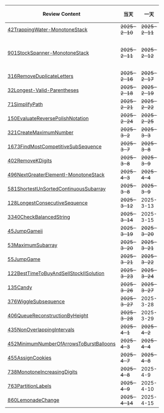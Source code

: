 | **Review Content**                                                                            | **当天**        | **一天**        | **三天**                   | **7天**        | **15天**       | **一个月以后**     |
|-----------------------------------------------------------------------------------------------|---------------|---------------|--------------------------|---------------|---------------|---------------|
| [42TrappingWater-MonotoneStack](Stack/42TrappingRainWater-MonotoneStack.php)                  | ~~2025-2-10~~ | ~~2025-2-11~~ | ~~2025-2-13~~            | ~~2025-2-17~~ | ~~2025-2-25~~ | 2025-3-11     |
| [901StockSpanner-MonotoneStack](Stack/901StockSpanner-MonotoneStack.php)                      | ~~2025-2-11~~ | ~~2025-2-12~~ | ~~2025-2-14(2-16&2-17)~~ | ~~2025-2-18~~ | ~~2025-2-26~~ | ~~2025-3-12~~ |
| [316RemoveDuplicateLetters](Stack/316RemoveDuplicateLetters.php)                              | ~~2025-2-16~~ | ~~2025-2-17~~ | ~~2025-2-19~~            | ~~2025-2-23~~ | ~~2025-3-3~~  | ~~2025-3-18~~ |
| [32Longest-Valid-Parentheses](Stack/32LongestValidParentheses.php)                            | ~~2025-2-18~~ | ~~2025-2-19~~ | ~~2025-2-21~~            | ~~2025-2-25~~ | ~~2025-3-5~~  | 2025-3-20     |
| [71SimplifyPath](Stack/71SimplifyPath.php)                                                    | ~~2025-2-21~~ | ~~2025-2-22~~ | ~~2025-2-24~~            | ~~2025-2-28~~ | ~~2025-3-8~~  | ~~2025-3-23~~ |
| [150EvaluateReversePolishNotation](Stack/150EvaluateReversePolishNotation.php)                | ~~2025-2-24~~ | ~~2025-2-25~~ | ~~2025-2-27~~            | ~~2025-3-1~~  | ~~2025-3-11~~ | 2025-3-26     |
| [321CreateMaximumNumber](Stack/321CreateMaximumNumber/321CreateMaximumNumber.php)             | ~~2025-3-2~~  | ~~2025-3-3~~  | ~~2025-3-5~~             | 2025-3-9      | 2025-3-16     | 2025-4-2      |
| [1673FindMostCompetitiveSubSequence](Stack/1673FindTheMostCompetitiveSubSequence.php)         | ~~2025-3-7~~  | ~~2025-3-8~~  | ~~2025-3-10~~            | ~~2025-3-14~~ | 2025-3-22     | 2025-4-7      |
| [402RemoveKDigits](Stack/402RemoveKDigits.php)                                                | ~~2025-3-8~~  | ~~2025-3-9~~  | ~~2025-3-11~~            | 2025-3-15     | 2025-3-23     | 2025-4-8      |
| [496NextGreaterElementI-MonotoneStack](Stack/496NextGreaterElementI-MonotoneStack.php)        | ~~2025-4-3~~  | ~~2025-4-4~~  | 2025-4-6                 | 2025-4-10     | 2025-4-18     | 2025-5-3      |
| [581ShortestUnSortedContinuousSubarray](Stack/581ShortestUnSortedContinuousSubarray.php)      | ~~2025-3-8~~  | ~~2025-3-9~~  | ~~2025-3-11~~            | 2025-3-15     | 2025-3-23     | 2025-4-8      |
| [128LongestConsecutiveSequence](Hash/128LongestConsecutiveSequence.php)                       | ~~2025-3-12~~ | 2025-3-13     | 2025-3-14                | 2025-3-19     | 2025-3-27     | 2025-4-13     |
| [3340CheckBalancedString](String/3340CheckBalancedString.php)                                 | ~~2025-3-14~~ | 2025-3-15     | 2025-3-16                | 2025-3-21     | 2025-3-29     | 2025-4-15     |
| [45JumpGameii](Greedy/45JumpGameii.php)                                                       | ~~2025-3-19~~ | ~~2025-3-20~~ | ~~2025-3-22~~            | ~~2025-3-26~~ | 2025-4-12     | 2025-4-27     |
| [53MaximumSubarray](Greedy/53MaximumSubarray.php)                                             | ~~2025-3-20~~ | ~~2025-3-21~~ | ~~2025-3-23~~            | ~~2025-3-27~~ | 2025-4-13     | 2025-4-28     |
| [55JumpGame](Greedy/55JumpGame.php)                                                           | ~~2025-3-21~~ | ~~2025-3-22~~ | ~~2025-3-24~~            | ~~2025-3-28~~ | 2025-4-14     | 2025-4-29     |
| [122BestTimeToBuyAndSellStockIISolution](Greedy/122BestTimeToBuyAndSellStockii.php)           | ~~2025-3-23~~ | ~~2025-3-24~~ | ~~2025-3-26~~            | ~~2025-3-30~~ | 2025-4-16     | 2025-5-1      |
| [135Candy](Greedy/135Candy.php)                                                               | ~~2025-3-26~~ | ~~2025-3-27~~ | ~~2025-3-29~~            | 2025-4-2      | 2025-4-19     | 2025-5-4      |
| [376WiggleSubsequence](Greedy/376WiggleSubsequence.php)                                       | ~~2025-3-27~~ | 2025-3-28     | 2025-3-30                | 2025-4-3      | 2025-4-20     | 2025-5-5      |
| [406QueueReconstructionByHeight](Greedy/406QueueReconstructionByHeight.php)                   | ~~2025-3-28~~ | 2025-3-29     | 2025-3-31                | 2025-4-4      | 2025-4-21     | 2025-5-6      |
| [435NonOverlappingIntervals](Greedy/435NonOverlappingIntervals.php)                           | ~~2025-4-1~~  | ~~2025-4-2~~  | 2025-4-4                 | 2025-4-8      | 2025-4-25     | 2025-5-10     |
| [452MinimumNumberOfArrowsToBurstBalloons](Greedy/452MinimumNumberOfArrowsToBurstBalloons.php) | ~~2025-4-3~~  | ~~2025-4-4~~  | 2025-4-6                 | 2025-4-10     | 2025-4-18     | 2025-5-3      |
| [455AssignCookies](Greedy/455AssignCookies.php)                                               | ~~2025-4-7~~  | ~~2025-4-8~~  | 2025-4-10                | 2025-4-14     | 2025-4-22     | 2025-5-7      |
| [738MonotoneIncreasingDigits](Greedy/738MonotoneIncreasingDigits.php)                         | ~~2025-4-8~~  | 2025-4-9      | 2025-4-11                | 2025-4-15     | 2025-4-23     | 2025-5-8      |
| [763PartitionLabels](Greedy/763PartitionLabels.php)                                           | ~~2025-4-9~~  | 2025-4-10     | 2025-4-12                | 2025-4-16     | 2025-4-24     | 2025-5-9      |
| [860LemonadeChange](Greedy/860LemonadeChange.php)                                             | ~~2025-4-14~~ | 2025-4-15     | 2025-4-17                | 2025-4-19     | 2025-4-27     | 2025-5-12     |
